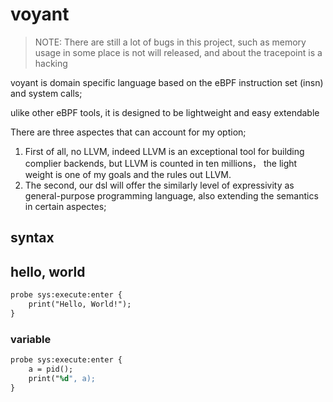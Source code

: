 # voyant

> NOTE: There are still a lot of bugs in this project, such as memory usage in some place is not will released, and about the tracepoint is a hacking

voyant is domain specific language based on the eBPF instruction set (insn) and system calls;

ulike other eBPF tools, it is designed to be lightweight and easy extendable

There are three aspectes that can account for my option;
1. First of all, no LLVM, indeed LLVM is an exceptional tool for building complier backends, but LLVM is counted in ten millions， the light weight is one of my goals and the rules out LLVM.
2. The second, our dsl will offer the similarly level of expressivity as general-purpose programming language, also extending the semantics in certain aspectes;


## syntax

## hello, world

```y
probe sys:execute:enter {
    print("Hello, World!");
}
```

### variable

```y
probe sys:execute:enter {
    a = pid();
    print("%d", a);
}
```
